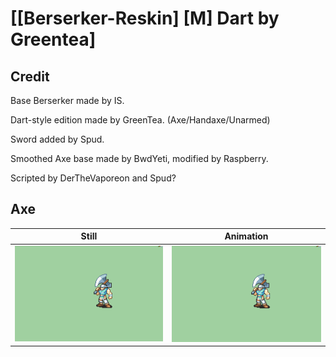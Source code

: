 # [\[Berserker-Reskin\] \[M\] Dart by Greentea]

## Credit

Base Berserker made by IS.

Dart-style edition made by GreenTea. (Axe/Handaxe/Unarmed)

Sword added by Spud.

Smoothed Axe base made by BwdYeti, modified by Raspberry.

Scripted by DerTheVaporeon and Spud?
	
## Axe

| Still | Animation |
| :---: | :-------: |
| ![Axe still](./Axe_000.png) | ![Axe animation](./Axe.gif) |
